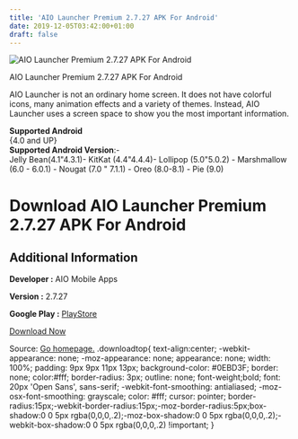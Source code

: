 ```yaml
---
title: 'AIO Launcher Premium 2.7.27 APK For Android'
date: 2019-12-05T03:42:00+01:00
draft: false
---
```


![AIO Launcher Premium 2.7.27 APK For Android](https://i0.wp.com/apkhome.net/wp-content/uploads/2019/12/AIO-Launcher-Premium-2.7.27.png "AIO Launcher Premium 2.7.27 APK For Android")

  

AIO Launcher Premium 2.7.27 APK For Android

AIO Launcher is not an ordinary home screen. It does not have colorful icons, many animation effects and a variety of themes. Instead, AIO Launcher uses a screen space to show you the most important information.

**Supported Android**  
{4.0 and UP}  
**Supported Android Version**:-  
Jelly Bean(4.1"4.3.1)- KitKat (4.4"4.4.4)- Lollipop (5.0"5.0.2) - Marshmallow (6.0 - 6.0.1) - Nougat (7.0 " 7.1.1) - Oreo (8.0-8.1) - Pie (9.0)

Download AIO Launcher Premium 2.7.27 APK For Android
====================================================

Additional Information
----------------------

**Developer :** AIO Mobile Apps

**Version :** 2.7.27

**Google Play :** [PlayStore](https://play.google.com/store/apps/details?id=ru.execbit.aiolauncher)

  

[Download Now](https://store4app.co/post/aio-launcher-premium-2-7-27-apk-for-android_1575469604)

  
Source: [Go homepage.](https://store4app.co/post/aio-launcher-premium-2-7-27-apk-for-android_1575469604) .downloadtop{ text-align:center; -webkit-appearance: none; -moz-appearance: none; appearance: none; width: 100%; padding: 9px 9px 11px 13px; background-color: #0EBD3F; border: none; color:#fff; border-radius: 3px; outline: none; font-weight;bold; font: 20px 'Open Sans', sans-serif; -webkit-font-smoothing: antialiased; -moz-osx-font-smoothing: grayscale; color: #fff; cursor: pointer; border-radius:15px;-webkit-border-radius:15px;-moz-border-radius:5px;box-shadow:0 0 5px rgba(0,0,0,.2);-moz-box-shadow:0 0 5px rgba(0,0,0,.2);-webkit-box-shadow:0 0 5px rgba(0,0,0,.2) !important; }